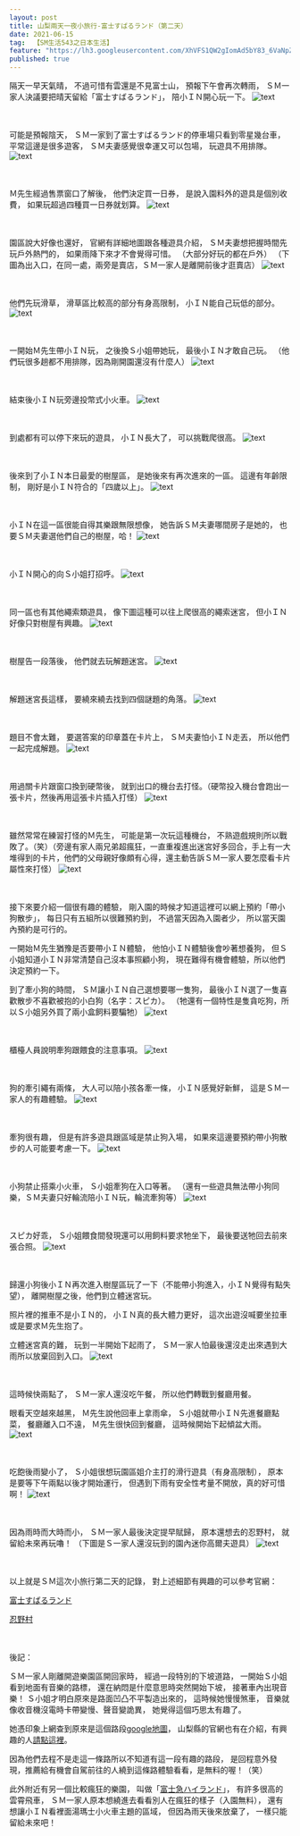 ```yaml
---
layout: post
title: 山梨兩天一夜小旅行-富士すばるランド（第二天）
date: 2021-06-15
tag:  【SM生活543之日本生活】
feature: "https://lh3.googleusercontent.com/XhVFS1QW2gIomAd5bY83_6VaNpZu6Q-mbKA3zTUDrg1oPvCgjQML97kIs1WcrhdrEurIt6QJE6myjsEh_8Z4YOgw34rOzEBEZVeYDOm7tqlBmnVV4rMzdP2JnHxgvO9tkh-0l5hdOBI=w2400"
published: true
---
```


隔天一早天氣晴，
不過可惜有雲還是不見富士山，
預報下午會再次轉雨，
ＳＭ一家人決議要把晴天留給「富士すばるランド」，
陪小ＩＮ開心玩一下。
![text](https://lh3.googleusercontent.com/-yTvA5_LA4kIhPpFsvqPTXvB8OkOcpopSx4m5kRgQ7Rpd3V3r0v1KAkZajX1cDLia-O9J5cog9mOjIA8CEHpzv6d1L9s-oCRRpCm_qfLTJgjbC2QChqiy4uWenyXS0BdUnBNVI0GR1I=w2400)


<br><br>
可能是預報陰天，
ＳＭ一家到了富士すばるランド的停車場只看到零星幾台車，
平常這邊是很多遊客，
ＳＭ夫妻感覺很幸運又可以包場，
玩遊具不用排隊。
![text](https://lh3.googleusercontent.com/sabz7fCF8fEHMvufT--G2deJIXCvvjoQEvuuRCHI1eVJOevbyEMQWnRgL0rzneY3UyG41QLhKGoOnx52SBY2HIMzrG_F06ggEboeLDyDh4_IHAbMKmrFEgjfrToccZMR1-fdZUSwLMQ=w2400)


<br><br>
Ｍ先生經過售票窗口了解後，
他們決定買一日券，
是說入園料外的遊具是個別收費，
如果玩超過四種買一日券就划算。
![text](https://lh3.googleusercontent.com/d1f-9fkoT78crUeZiZTMIdwOyaJ5IbdKLsQTHLygv6RGL1XAlcCupLA_F2SAtrxasHH7NopOCYMPllgdt2UCQK9C-I4zLtW7To6HnZrxfa-_pePg1EqgbDwN6Q6mZx3bpgIwFV0NXek=w2400)


<br><br>
園區說大好像也還好，
官網有詳細地圖跟各種遊具介紹，
ＳＭ夫妻想把握時間先玩戶外熱門的，
如果雨降下來才不會覺得可惜。
（大部分好玩的都在戶外）
（下圖為出入口，在同一處，兩旁是賣店，ＳＭ一家人是離開前後才逛賣店）
![text](https://lh3.googleusercontent.com/zDmeEIdfHet7ip_-KVrqEfaGBdKidT6QWyL0XB88Q-issd-B9NtP9bWJWyvgshBqtVrj6ue-S8eiHc5osnjZwlLs3NXY-1WhDn7OGo68HvsUAG6Ueh9UKNhfH8irPFGWvBjyq6bcG58=w2400)


<br><br>
他們先玩滑草，
滑草區比較高的部分有身高限制，
小ＩＮ能自己玩低的部分。
![text](https://lh3.googleusercontent.com/cnkduDYJzQ_QUIY4gEsbQIeYOnfTrmbhvK2HmOn0lPgfgoZjAaHhvqUKOHuYCdz6i8m4aYNQMdg1352FOhyI7JRWyYydRu9GmhRmKnVPKhWyIEQVABD61uMbH9UdEwq-EoPJJJKWjYA=w2400)


<br><br>
一開始Ｍ先生帶小ＩＮ玩，
之後換Ｓ小姐帶她玩，
最後小ＩＮ才敢自己玩。
（他們玩很多趟都不用排隊，因為剛開園還沒有什麼人）
![text](https://lh3.googleusercontent.com/hj3bvqWg0pv807MATPgc1v2uERFuMtkbRO7cZibXm1i35UCbrY8YyXcq2kjGK0UPKR5iy2S-c75JExDixW0qw1LGQeiijsJihq7ctARiGOwOq9x1IarPj2p7nSoBKmt6MpCX8eTfYn8=w2400)


<br><br>
結束後小ＩＮ玩旁邊投幣式小火車。
![text](https://lh3.googleusercontent.com/RXv2BXd9MOIHdQaY63fvsvg2tBzCt-7WiAojWfuSG_jkUqMOmgORC283BJExI5SRymctwmvEAF_aA7aPmO8-KeYTP2ui0QLUjlFNvdvXerkr0Fq0Z-rPH1UW9-AEFU17dl6Jn-giHXU=w2400)


<br><br>
到處都有可以停下來玩的遊具，
小ＩＮ長大了，
可以挑戰爬很高。
![text](https://lh3.googleusercontent.com/7LHeCPtIcfjyQoG-mUPtaycg_IljbeoT7YshyGON99r06ShIiPd5pg4NDi7PmvZWJLZM8tXwW1GJgske3s_LGeCi9WaU5851uEWGtHefj4eZDuf5TUoxwZ90j87w6yVeSq3Z6bwRkis=w2400)


<br><br>
後來到了小ＩＮ本日最愛的樹屋區，
是她後來有再次進來的一區。
這邊有年齡限制，
剛好是小ＩＮ符合的「四歲以上」。
![text](https://lh3.googleusercontent.com/5Z4BJ4QnrPgIcBhvqoXQ8niuheu1TWsDZ8urHkeNCmbQMg0UaVzeHRFcEVAHovoIfluz4qTuhjSpkYFUWaQj2db4Uibpg6zR6PrsL8NsxiSE4d8hfpE1JY7nuWaLf8mFcikTzB6vKKc=w2400)

<br><br>
小ＩＮ在這一區很能自得其樂跟無限想像，
她告訴ＳＭ夫妻哪間房子是她的，
也要ＳＭ夫妻選他們自己的樹屋，哈！
![text](https://lh3.googleusercontent.com/XhVFS1QW2gIomAd5bY83_6VaNpZu6Q-mbKA3zTUDrg1oPvCgjQML97kIs1WcrhdrEurIt6QJE6myjsEh_8Z4YOgw34rOzEBEZVeYDOm7tqlBmnVV4rMzdP2JnHxgvO9tkh-0l5hdOBI=w2400)


<br><br>
小ＩＮ開心的向Ｓ小姐打招呼。
![text](https://lh3.googleusercontent.com/OzxYJFSL_vvXGfsVD_rSb0cX9-DrFP2cVypReg3FiMMylC57KZPHMz6ps2B6Xs9UigoaA04rsYRCj0o7SnkoKztr6NRJNOCWxoSgfBGErTdsQMCmGs1stuDUEp3O3f4C-mdtP3iq1MM=w2400)


<br><br>
同一區也有其他繩索類遊具，
像下圖這種可以往上爬很高的繩索迷宮，
但小ＩＮ好像只對樹屋有興趣。
![text](https://lh3.googleusercontent.com/loRK5jl7SgeWRJ57hIij3TRHj5_foD_wV4RYmV1doh02DeP7N_LakbmQ8XyCClnRl4ZIdvIwYoSbs19zIMqZLim9CHjwpy5169QiXO0gWCM7gatKMLYxp7fGTP2jzzIQMvUQ9yPPp-E=w2400)


<br><br>
樹屋告一段落後，
他們就去玩解題迷宮。
![text](https://lh3.googleusercontent.com/R_PGaVcIYSpiN-Jr3CPzmAKKhHxLC8qUxI4gzN7mimlGj4wSoJ7DOLRolv2zFJdWiQHtmWY03bFfgO_Ccz1AlWU10G06awSOK540Cg9XdYXhvu8EVJT6R0SjdQBeOnBx1lV2B-rQcj8=w2400)


<br><br>
解題迷宮長這樣，
要繞來繞去找到四個謎題的角落。
![text](https://lh3.googleusercontent.com/bhGnnFoh6oFub2bNtBtn4U1hnlQy2RpLtcaVQaaq6P6aGEdtkRjKYEByTrv9Ykv8Zr2vVD_xOp7avkR3qTMtnHigxK4-dQLeOk4vnhAd-oDdHTC67hOZppxRcckpYuMUkotvpjxffSY=w2400)


<br><br>
題目不會太難，
要選答案的印章蓋在卡片上，
ＳＭ夫妻怕小ＩＮ走丟，
所以他們一起完成解題。
![text](https://lh3.googleusercontent.com/UIq3YuZTPMBIscOFc49VK2xjJlMjtyCDwdw1_8MF4yJ3EcJPF_TaKqgk4xe7n1VzIdfJ0jnDOerjM8QHNkElrDoEHWcAD9tkncTxr4jraePRqkWGyHyI4zayCHFNf44M4WJPNGJaDVE=w2400)


<br><br>
用過關卡片跟窗口換到硬幣後，
就到出口的機台去打怪。（硬幣投入機台會跑出一張卡片，然後再用這張卡片插入打怪）
![text](https://lh3.googleusercontent.com/MzZob_Mh1MuzaHMgiCoW4Jz4GfiW1VzbM79T1Q33mIVryUe-MTQK8-vO-qtUVaJSiHHiH7U6ZV15MK4TlLPq22nx5iBQMDkO_8atUiLK31GJtxGKCFirj9KKhe3wCzS_OikIHgaiWLY=w2400)


<br><br>
雖然常常在練習打怪的Ｍ先生，
可能是第一次玩這種機台，
不熟遊戲規則所以戰敗了。（笑）（旁邊有家人兩兄弟超瘋狂，一直重複進出迷宮好多回合，手上有一大堆得到的卡片，他們的父母親好像頗有心得，還主動告訴ＳＭ一家人要怎麼看卡片屬性來打怪）
![text](https://lh3.googleusercontent.com/5RmaI3SPbtHBscqS9S7E3W4SwARtbNCjkK0yfpkSn3vPqVJ6dqB1r5HwCMG2kNCs49aWtNeGdeceGOB7AyAcSqjcQ6YwP-D8Q7GelGKA8LGltOJc0wcCgxxvq36-XCWsjrVlP9pbE20=w2400)


<br><br>
接下來要介紹一個很有趣的體驗，
剛入園的時候才知道這裡可以網上預約「帶小狗散步」，
每日只有五組所以很難預約到，
不過當天因為入園者少，
所以當天園內預約是可行的。

一開始Ｍ先生猶豫是否要帶小ＩＮ體驗，
他怕小ＩＮ體驗後會吵著想養狗，
但Ｓ小姐知道小ＩＮ非常清楚自己沒本事照顧小狗，
現在難得有機會體驗，所以他們決定預約一下。

到了牽小狗的時間，
ＳＭ讓小ＩＮ自己選想要哪一隻狗，
最後小ＩＮ選了一隻喜歡散步不喜歡被抱的小白狗（名字：スピカ）。
（牠還有一個特性是隻貪吃狗，所以Ｓ小姐另外買了兩小盒飼料要騙牠）
![text](https://lh3.googleusercontent.com/eR46i0dQ5_lR-A8iOT3b-wf4skt_7wPpD_o14MkAqMNS31M5oP2X3QL5yMv8ELH0ATvuf2gm8sDgupUkGzwdcQXokvFTAcTdIhd5ul2xK2f1Q-0F6SGv5P6fbMTTQ7LGPWF75loQp-s=w2400)


<br><br>
櫃檯人員說明牽狗跟餵食的注意事項。
![text](https://lh3.googleusercontent.com/pdC0u-ESc21JiGdaNcRQuVjXgKlgK5hqnahJ99WuvxwvmtVK_NFAl9cAcRsHfC_qUPRQrx7e29kYo3ZYbIpXhcmP6CFb2Jh3c1OfYf8IAclZLloD_pkOp-B_tWDHb01DZfoWpD2Zi3o=w2400)


<br><br>
狗的牽引繩有兩條，
大人可以陪小孩各牽一條，
小ＩＮ感覺好新鮮，
這是ＳＭ一家人的有趣體驗。
![text](https://lh3.googleusercontent.com/t8AH1_tU5Ftz7IFM5wGdF0HzxPirrlq474m5-sAt7N1BffZeehSYYWDeUldjGR7Dmi8QoSD13ZdgKadXyY2TNi8dKTLb0snfSFTBSiKPjOTZIi0vLtxgAPTknHbIAoSuJWMhair4aco=w2400)


<br><br>
牽狗很有趣，
但是有許多遊具跟區域是禁止狗入場，
如果來這邊要預約帶小狗散步的人可能要考慮一下。
![text](https://lh3.googleusercontent.com/9G9hPRYoRzKUwVpCZbQm4EGWwOtCxT0UfKpnwJtFxV5uKF14LQerwJp_QY2O19us5fN4sHmwypppXxz8V5ijoWcE1LcVnB0ioRy0GEpGO-E9GGzKeyGrLel2iy8mS80Ti5gB8DKhfyA=w2400)


<br><br>
小狗禁止搭乘小火車，
Ｓ小姐牽狗在入口等著。
（還有一些遊具無法帶小狗同樂，ＳＭ夫妻只好輪流陪小ＩＮ玩，輪流牽狗等）
![text](https://lh3.googleusercontent.com/mUf_2cuJDqDPZCvVkWl-lHNZIVivyS2-I57O89A2P4OljI4ugToJVb5RHngMXRsLmNXUIWVAu1a_LOYqoszOoVkbXgUDgxDJtqCqkADLNCzFd2Li0n9dOlATvDpR1BAwLBoFr3zlqN8=w2400)


<br><br>
スピカ好乖，
Ｓ小姐餵食間發現還可以用飼料要求牠坐下，
最後要送牠回去前來張合照。
![text](https://lh3.googleusercontent.com/oGqffXMcnLAA41kYxtLSN80rsc8u92UdAS6OPVGP8eCwDfieS6IQOy_ZM-zBkNy0yLt8ZXBFmtA68SLKxSBWkGHDz0O63W9Z6rZelitRr7PHVUYWgvzlrLOFgyPTjEn26_JkoQdXsJ4=w2400)


<br><br>
歸還小狗後小ＩＮ再次進入樹屋區玩了一下（不能帶小狗進入，小ＩＮ覺得有點失望），
離開樹屋之後，他們到立體迷宮玩。

照片裡的推車不是小ＩＮ的，
小ＩＮ真的長大體力更好，
這次出遊沒喊要坐拉車或是要求Ｍ先生抱了。

立體迷宮真的難，
玩到一半開始下起雨了，
ＳＭ一家人怕最後還沒走出來遇到大雨所以放棄回到入口。
![text](https://lh3.googleusercontent.com/gEmVlx-7F47D-I6qjoT2gkssAfArvxumnbc0-xUb2f3MKk4ammMcbejUTs-Qa2mLUH-L8uhhw5dR6CHX4JP8WVF9RdruV7U66vd9hNB4yLwuIvx4vOgy6UPbQ6ialgJAfH0NMLnoJ74=w2400)


<br><br>
這時候快兩點了，
ＳＭ一家人還沒吃午餐，
所以他們轉戰到餐廳用餐。

眼看天空越來越黑，
Ｍ先生說他回車上拿雨傘，
Ｓ小姐就帶小ＩＮ先進餐廳點菜，
餐廳離入口不遠，
Ｍ先生很快回到餐廳，
這時候開始下起傾盆大雨。
![text](https://lh3.googleusercontent.com/eUT_4WTKXjvZ2cakx9tAsi3Q_ILtNh0_yfVyCFoZANaVaMXqr2vDgdirxrq2nEDOtS6qkYCYSbDmyyjKRXFqEjF9epdjdqEQp8zFWii32Hw-7uXmmBJbETz29_R60J65XJLPbG85M50=w2400)


<br><br>
吃飽後雨變小了，
Ｓ小姐很想玩園區姐介主打的滑行遊具（有身高限制），
原本是要等下午兩點以後才開始運行，
但遇到下雨有安全性考量不開放，真的好可惜啊！
![text](https://lh3.googleusercontent.com/k0G-_VxSPU3lQBn4IGleMBgfjrkQzpQYPW_4Dg8zrxBdUA-YS0om7LdV3lgZH-EXO66qCCYFZ5ymeXMTim-nCgMb2h2UYZ1dpUcWNVeuMsLZJkyV_L0WWikC2KVB45CRrf-xp7HYdK0=w2400)


<br><br>
因為雨時而大時而小，
ＳＭ一家人最後決定提早賦歸，
原本還想去的忍野村，
就留給未來再玩嚕！
（下圖是Ｓ一家人還沒玩到的園內迷你高爾夫遊具）
![text](https://lh3.googleusercontent.com/slE4aMPrYSEqYGvwjTMT7MlWZRF3Gt0dvlRYHs4YnK70y7_LPoE-G378p3Ufc62rnT9Qi9XatOR7HFObqOnPJbJcGgXUorEtoBDIWBUJh72WGZyKmRUcR_r9J_fk7uknxqEIqvhfN58=w2400)

<br><br>
以上就是ＳＭ這次小旅行第二天的記錄，
對上述細節有興趣的可以參考官網：

[富士すばるランド](https://www.subaruland.jp/)

[忍野村](https://goo.gl/maps/FbmqPd2T2Q9hkQY86)


<br><br>
後記：

ＳＭ一家人剛離開遊樂園區開回家時，
經過一段特別的下坡道路，
一開始Ｓ小姐看到地面有音樂的路標，
還在納悶是什麼意思時突然開始下坡，
接著車內出現音樂！
Ｓ小姐才明白原來是路面凹凸不平製造出來的，
這時候她慢慢煞車，
音樂就像收音機沒電時卡帶變慢、聲音變詭異，
她覺得這個巧思太有趣了。

她憑印象上網查到原來是這個路段[google地圖](https://goo.gl/maps/qU5V2oDtFBnhSg4M7)，
山梨縣的官網也有在介紹，有興趣的人[請點這裡](https://www.pref.yamanashi.jp/ysd-kensetsu/doroiji/melody_point.html)。

因為他們去程不是走這一條路所以不知道有這一段有趣的路段，
是回程意外發現，推薦給有機會自駕前往的人繞到這條路體驗看看，是無料的喔！（笑）

此外附近有另一個比較瘋狂的樂園，
叫做「[富士急ハイランド](https://www.fujiq.jp/zh-CHS)」，
有許多很高的雲霄飛車，
ＳＭ一家人原本想繞進去看看別人在瘋狂的樣子（入園無料），
還有想讓小ＩＮ看裡面湯瑪士小火車主題的區域，
但因為雨天後來放棄了，
一樣只能留給未來吧！
